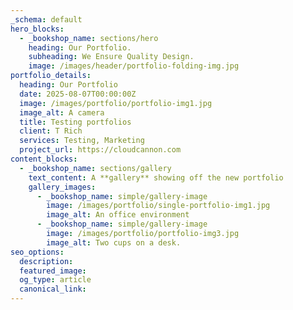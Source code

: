 ```yaml
---
_schema: default
hero_blocks:
  - _bookshop_name: sections/hero
    heading: Our Portfolio.
    subheading: We Ensure Quality Design.
    image: /images/header/portfolio-folding-img.jpg
portfolio_details:
  heading: Our Portfolio
  date: 2025-08-07T00:00:00Z
  image: /images/portfolio/portfolio-img1.jpg
  image_alt: A camera
  title: Testing portfolios
  client: T Rich
  services: Testing, Marketing
  project_url: https://cloudcannon.com
content_blocks:
  - _bookshop_name: sections/gallery
    text_content: A **gallery** showing off the new portfolio
    gallery_images:
      - _bookshop_name: simple/gallery-image
        image: /images/portfolio/single-portfolio-img1.jpg
        image_alt: An office environment
      - _bookshop_name: simple/gallery-image
        image: /images/portfolio/portfolio-img3.jpg
        image_alt: Two cups on a desk.
seo_options:
  description:
  featured_image:
  og_type: article
  canonical_link:
---
```

